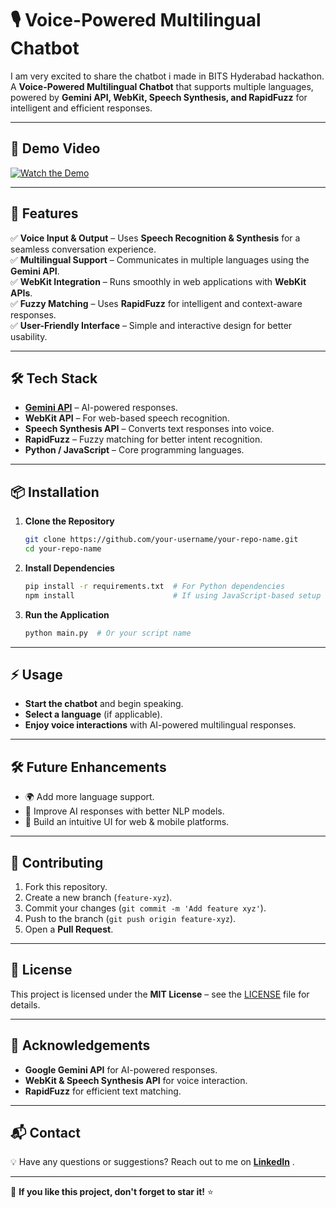 # 🎙️ Voice-Powered Multilingual Chatbot
I am very excited to share the chatbot i made in BITS Hyderabad hackathon.
A **Voice-Powered Multilingual Chatbot** that supports multiple languages, powered by **Gemini API, WebKit, Speech Synthesis, and RapidFuzz** for intelligent and efficient responses.

---

## 🚀 Demo Video

[![Watch the Demo](https://img.youtube.com/vi/your-video-id/maxresdefault.jpg)](https://www.youtube.com/watch?v=your-video-id)

---

## 🌟 Features

✅ **Voice Input & Output** – Uses **Speech Recognition & Synthesis** for a seamless conversation experience.  
✅ **Multilingual Support** – Communicates in multiple languages using the **Gemini API**.  
✅ **WebKit Integration** – Runs smoothly in web applications with **WebKit APIs**.  
✅ **Fuzzy Matching** – Uses **RapidFuzz** for intelligent and context-aware responses.  
✅ **User-Friendly Interface** – Simple and interactive design for better usability.  

---

## 🛠️ Tech Stack

- **[Gemini API](https://ai.google.dev/)** – AI-powered responses.
- **WebKit API** – For web-based speech recognition.
- **Speech Synthesis API** – Converts text responses into voice.
- **RapidFuzz** – Fuzzy matching for better intent recognition.
- **Python / JavaScript** – Core programming languages.

---

## 📦 Installation

1. **Clone the Repository**
   ```sh
   git clone https://github.com/your-username/your-repo-name.git
   cd your-repo-name
   ```

2. **Install Dependencies**
   ```sh
   pip install -r requirements.txt  # For Python dependencies
   npm install                      # If using JavaScript-based setup
   ```

3. **Run the Application**
   ```sh
   python main.py  # Or your script name
   ```

---

## ⚡ Usage

- **Start the chatbot** and begin speaking.
- **Select a language** (if applicable).
- **Enjoy voice interactions** with AI-powered multilingual responses.

---

## 🛠️ Future Enhancements

- 🌍 Add more language support.
- 🤖 Improve AI responses with better NLP models.
- 🎨 Build an intuitive UI for web & mobile platforms.

---

## 🤝 Contributing

1. Fork this repository.
2. Create a new branch (`feature-xyz`).
3. Commit your changes (`git commit -m 'Add feature xyz'`).
4. Push to the branch (`git push origin feature-xyz`).
5. Open a **Pull Request**.

---

## 📜 License

This project is licensed under the **MIT License** – see the [LICENSE](LICENSE) file for details.

---

## 📝 Acknowledgements

- **Google Gemini API** for AI-powered responses.
- **WebKit & Speech Synthesis API** for voice interaction.
- **RapidFuzz** for efficient text matching.

---

## 📬 Contact

💡 Have any questions or suggestions? Reach out to me on **[LinkedIn](https://www.linkedin.com/in/abhilove-goyal/)** .

---

🌟 **If you like this project, don't forget to star it!** ⭐
